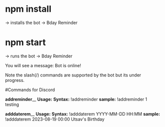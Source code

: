 # npm install
-> installs the bot -> Bday Reminder
# npm start
-> runs the bot -> Bday Reminder

You will see a message: 
Bot is online!

Note the slash(/) commands are supported by the bot but its under progress.

#Commands for Discord

**addreminder**__
**Usage:**
**Syntax:** !addreminder
**sample:** !addreminder 1 testing

**adddaterem**__
**Usage:**
**Syntax:** !adddaterem YYYY-MM-DD HH:MM
**sample:** !adddaterem 2023-08-19 00:00 Utsav's Birthday
